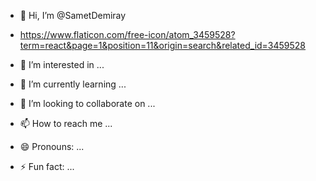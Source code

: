- 👋 Hi, I’m @SametDemiray

- https://www.flaticon.com/free-icon/atom_3459528?term=react&page=1&position=11&origin=search&related_id=3459528
- 👀 I’m interested in ...
- 🌱 I’m currently learning ...
- 💞️ I’m looking to collaborate on ...
- 📫 How to reach me ...
- 😄 Pronouns: ...
- ⚡ Fun fact: ...

<!---
SametDemiray/SametDemiray is a ✨ special ✨ repository because its `README.md` (this file) appears on your GitHub profile.
You can click the Preview link to take a look at your changes.
--->
